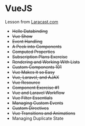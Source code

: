 # VueJS
Lesson from [Laracast.com](https://laracasts.com/series/learning-vue-step-by-step)
- ~~Hello Databinding~~
- ~~Vue Show~~
- ~~Event Handling~~
- ~~A Peek into Components~~
- ~~Computed Properties~~
- ~~Subscription Plans Exercise~~
- ~~Rendering and Working With Lists~~
- ~~Custom Components 101~~
- ~~Vue Makes it so Easy~~
- ~~Vue, Laravel, and AJAX~~
- ~~Vue Resource~~
- ~~Component Exercise #1~~
- ~~Vue and Laravel Workflow~~
- ~~Vue Filter Essentials~~
- ~~Managing Custom Events~~
- ~~Custom Directives~~
- ~~Vue Transitions and Animations~~
- Managing Duplicate State
